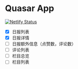 # Quasar App

[![Netlify Status](https://api.netlify.com/api/v1/badges/29d3edba-4841-4148-93ae-b6ecf230ab33/deploy-status)](https://app.netlify.com/sites/zhihu-daily/deploys)

- [x] 日报列表
- [x] 日报详情
- [ ] 日报额外信息（点赞数，评论数）
- [ ] 评论列表
- [ ] 栏目总览
- [ ] 栏目列表
